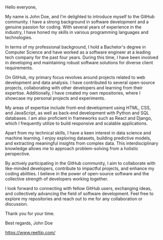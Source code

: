 Hello everyone,

My name is John Doe, and I'm delighted to introduce myself to the GitHub community. I have a strong background in software development and a genuine passion for coding. With several years of experience in the industry, I have honed my skills in various programming languages and technologies.

In terms of my professional background, I hold a Bachelor's degree in Computer Science and have worked as a software engineer at a leading tech company for the past four years. During this time, I have been involved in developing and maintaining robust software solutions for diverse client requirements.

On GitHub, my primary focus revolves around projects related to web development and data analysis. I have contributed to several open-source projects, collaborating with other developers and learning from their expertise. Additionally, I have created my own repositories, where I showcase my personal projects and experiments.

My areas of expertise include front-end development using HTML, CSS, and JavaScript, as well as back-end development with Python and SQL databases. I am also proficient in frameworks such as React and Django, which I frequently utilize to build responsive and scalable applications.

Apart from my technical skills, I have a keen interest in data science and machine learning. I enjoy exploring datasets, building predictive models, and extracting meaningful insights from complex data. This interdisciplinary knowledge allows me to approach problem-solving from a holistic perspective.

By actively participating in the GitHub community, I aim to collaborate with like-minded developers, contribute to impactful projects, and enhance my coding abilities. I believe in the power of open-source software and the collective strength of developers working together.

I look forward to connecting with fellow GitHub users, exchanging ideas, and collectively advancing the field of software development. Feel free to explore my repositories and reach out to me for any collaboration or discussion.

Thank you for your time.

Best regards,
John Doe

https://www.reeltip.com/
